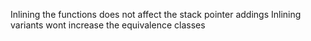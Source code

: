 Inlining the functions does not affect the stack pointer addings
Inlining variants wont increase the equivalence classes